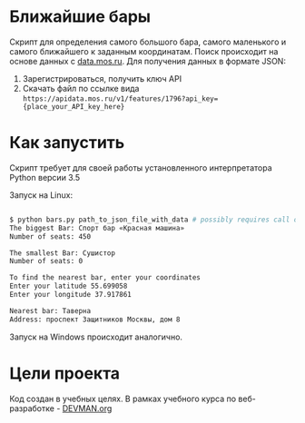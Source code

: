 # Ближайшие бары

Скрипт для определения самого большого бара, самого маленького и самого ближайшего к заданным координатам. Поиск происходит на основе данных с [data.mos.ru](http://data.mos.ru).
Для получения данных в формате JSON:

1. Зарегистрироваться, получить ключ API
2. Скачать файл по ссылке вида ```https://apidata.mos.ru/v1/features/1796?api_key={place_your_API_key_here}```

# Как запустить

Скрипт требует для своей работы установленного интерпретатора Python версии 3.5

Запуск на Linux:

```bash

$ python bars.py path_to_json_file_with_data # possibly requires call of python3 executive instead of just python
The biggest Bar: Спорт бар «Красная машина»
Number of seats: 450

The smallest Bar: Сушистор
Number of seats: 0

To find the nearest bar, enter your coordinates
Enter your latitude 55.699058
Enter your longitude 37.917861

Nearest bar: Таверна
Address: проспект Защитников Москвы, дом 8

```

Запуск на Windows происходит аналогично.

# Цели проекта

Код создан в учебных целях. В рамках учебного курса по веб-разработке - [DEVMAN.org](https://devman.org)